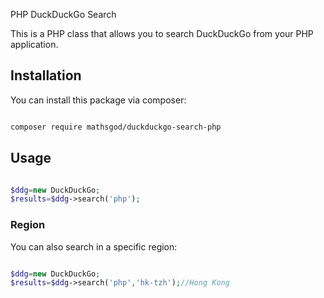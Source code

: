 PHP DuckDuckGo Search 

This is a PHP class that allows you to search DuckDuckGo from your PHP application.

## Installation

You can install this package via composer:

```bash

composer require mathsgod/duckduckgo-search-php

```


## Usage

```php

$ddg=new DuckDuckGo;
$results=$ddg->search('php');

```

### Region

You can also search in a specific region:

```php

$ddg=new DuckDuckGo;
$results=$ddg->search('php','hk-tzh');//Hong Kong

```



